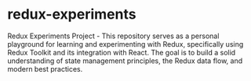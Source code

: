 # redux-experiments
Redux Experiments Project - This repository serves as a personal playground for learning and experimenting with Redux, specifically using Redux Toolkit and its integration with React. The goal is to build a solid understanding of state management principles, the Redux data flow, and modern best practices.

